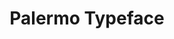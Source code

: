 ---
title: Palermo Typeface
ongoing: false
years: 2019
link: https://joescanlan.biz/store/palermo/
gallery:
  - src: palermo_webAa.rgb.png
    title: Palermo type specimen, ‘A’
description: A typeface based on the forms of a Blinky Palermo piece. Edition of 26. With Joe&nbsp;Scanlan.
---